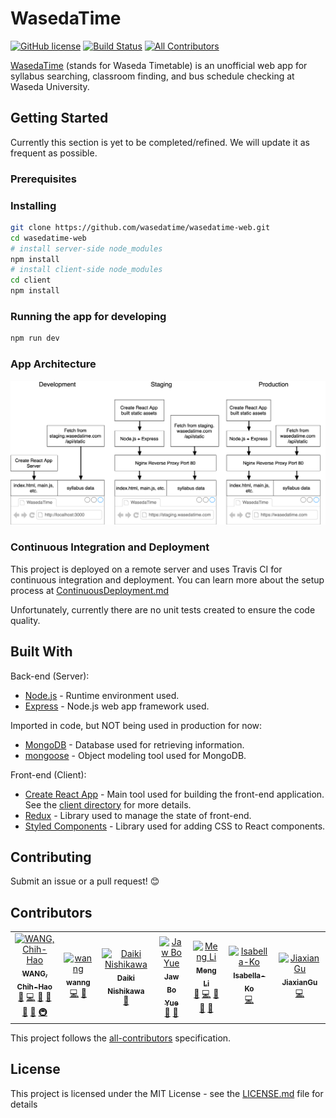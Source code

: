 # WasedaTime

[![GitHub license](https://img.shields.io/badge/license-MIT-blue.svg)](https://github.com/wasedatime/wasedatime-web/blob/master/LICENSE.md) [![Build Status](https://travis-ci.org/wasedatime/wasedatime-web.svg?branch=master)](https://travis-ci.org/wasedatime/wasedatime-web) [![All Contributors](https://img.shields.io/badge/all_contributors-7-orange.svg?style=flat-square)](#contributors)

[WasedaTime](https://wasedatime.com) (stands for Waseda Timetable) is an unofficial web app for syllabus searching, classroom finding, and bus schedule checking at Waseda University.

## Getting Started

Currently this section is yet to be completed/refined. We will update it as frequent as possible.

### Prerequisites

### Installing

```bash
git clone https://github.com/wasedatime/wasedatime-web.git
cd wasedatime-web
# install server-side node_modules
npm install
# install client-side node_modules
cd client
npm install
```

### Running the app for developing

```bash
npm run dev
```

### App Architecture

![App Architecture](/docs/images/AppArchitecture.png)

### Continuous Integration and Deployment

This project is deployed on a remote server and uses Travis CI for continuous integration and deployment. You can learn more about the setup process at [ContinuousDeployment.md](docs/ContinuousDeployment.md)

Unfortunately, currently there are no unit tests
created to ensure the code quality.

## Built With

Back-end (Server):

- [Node.js](https://nodejs.org/) - Runtime environment used.
- [Express](http://expressjs.com/) - Node.js web app framework used.

Imported in code, but NOT being used in production for now:

- [MongoDB](https://www.mongodb.com/) - Database used for retrieving information.
- [mongoose](http://mongoosejs.com/) - Object modeling tool used for MongoDB.

Front-end (Client):

- [Create React App](https://github.com/facebook/create-react-app) - Main tool used for building the front-end application. See the [client directory](client/) for more details.
- [Redux](https://redux.js.org) - Library used to manage the state of front-end.
- [Styled Components](https://www.styled-components.com) - Library used for adding CSS to React components.

## Contributing

Submit an issue or a pull request! :blush:

## Contributors

<!-- ALL-CONTRIBUTORS-LIST:START - Do not remove or modify this section -->
<!-- prettier-ignore -->
<table>
  <tr>
    <td align="center"><a href="http://www.oscarwang114.me"><img src="https://avatars0.githubusercontent.com/u/30998659?v=4" width="100px;" alt="WANG, Chih-Hao"/><br /><sub><b>WANG, Chih-Hao</b></sub></a><br /><a href="https://github.com/wasedatime/wasedatime-web/issues?q=author%3AOscarWang114" title="Bug reports">🐛</a> <a href="https://github.com/wasedatime/wasedatime-web/commits?author=OscarWang114" title="Code">💻</a> <a href="#design-OscarWang114" title="Design">🎨</a> <a href="https://github.com/wasedatime/wasedatime-web/commits?author=OscarWang114" title="Documentation">📖</a> <a href="#ideas-OscarWang114" title="Ideas, Planning, & Feedback">🤔</a> <a href="#review-OscarWang114" title="Reviewed Pull Requests">👀</a> <a href="#infra-OscarWang114" title="Infrastructure (Hosting, Build-Tools, etc)">🚇</a></td>
    <td align="center"><a href="https://github.com/wanng-ide"><img src="https://avatars0.githubusercontent.com/u/32323900?v=4" width="100px;" alt="wanng"/><br /><sub><b>wanng</b></sub></a><br /><a href="https://github.com/wasedatime/wasedatime-web/commits?author=wanng-ide" title="Code">💻</a> <a href="#ideas-wanng-ide" title="Ideas, Planning, & Feedback">🤔</a></td>
    <td align="center"><a href="https://github.com/nd-02110114"><img src="https://avatars3.githubusercontent.com/u/17228098?v=4" width="100px;" alt="Daiki Nishikawa"/><br /><sub><b>Daiki Nishikawa</b></sub></a><br /><a href="#ideas-nd-02110114" title="Ideas, Planning, & Feedback">🤔</a></td>
    <td align="center"><a href="https://www.facebook.com/JawBoYue"><img src="https://graph.facebook.com/100000406482926/picture?type=large" width="100px;" alt="Jaw Bo Yue"/><br /><sub><b>Jaw Bo Yue</b></sub></a><br /><a href="#design" title="Design">🎨</a> <a href="#ideas" title="Ideas, Planning, & Feedback">🤔</a></td>
    <td align="center"><a href="https://github.com/Lmmmmm"><img src="https://avatars1.githubusercontent.com/u/30943643?v=4" width="100px;" alt="Meng Li"/><br /><sub><b>Meng Li</b></sub></a><br /><a href="https://github.com/wasedatime/wasedatime-web/issues?q=author%3ALmmmmm" title="Bug reports">🐛</a> <a href="https://github.com/wasedatime/wasedatime-web/commits?author=Lmmmmm" title="Code">💻</a> <a href="#design-Lmmmmm" title="Design">🎨</a> <a href="#ideas-Lmmmmm" title="Ideas, Planning, & Feedback">🤔</a> <a href="#maintenance-Lmmmmm" title="Maintenance">🚧</a></td>
    <td align="center"><a href="https://github.com/Isabella-Ko"><img src="https://avatars0.githubusercontent.com/u/47520253?v=4" width="100px;" alt="Isabella-Ko"/><br /><sub><b>Isabella-Ko</b></sub></a><br /><a href="https://github.com/wasedatime/wasedatime-web/commits?author=Isabella-Ko" title="Code">💻</a></td>
    <td align="center"><a href="https://github.com/JiaxianGu"><img src="https://avatars3.githubusercontent.com/u/43884711?v=4" width="100px;" alt="JiaxianGu"/><br /><sub><b>JiaxianGu</b></sub></a><br /><a href="https://github.com/wasedatime/wasedatime-web/commits?author=JiaxianGu" title="Code">💻</a></td>
  </tr>
</table>

<!-- ALL-CONTRIBUTORS-LIST:END -->

This project follows the [all-contributors](https://github.com/kentcdodds/all-contributors) specification.

## License

This project is licensed under the MIT License - see the [LICENSE.md](LICENSE.md) file for details
